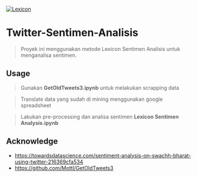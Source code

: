<a href=""><img src="https://www.researchgate.net/profile/Hussam_Hamdan/publication/303628429/figure/fig3/AS:366996173672450@1464510114926/Lexicon-based-sentiment-analysis-approach.png" title="Lexicon" alt="Lexicon"></a>

# Twitter-Sentimen-Analisis
> Proyek ini menggunakan metode Lexicon Sentimen Analisis untuk menganalisa sentimen.

## Usage
> Gunakan **GetOldTweets3.ipynb** untuk melakukan scrapping data

> Translate data yang sudah di mining menggunakan google spreadsheet

> Lakukan pre-processing dan analisa sentimen **Lexicon Sentimen Analysis.ipynb**

## Acknowledge

- https://towardsdatascience.com/sentiment-analysis-on-swachh-bharat-using-twitter-216369cfa534
- https://github.com/Mottl/GetOldTweets3

